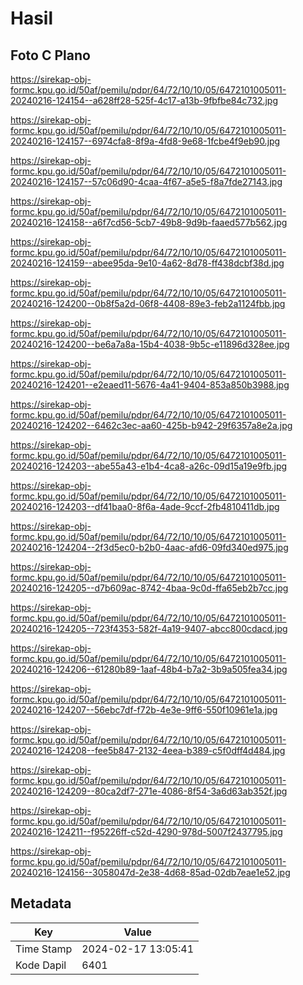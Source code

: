 # Hasil

## Foto C Plano

https://sirekap-obj-formc.kpu.go.id/50af/pemilu/pdpr/64/72/10/10/05/6472101005011-20240216-124154--a628ff28-525f-4c17-a13b-9fbfbe84c732.jpg

https://sirekap-obj-formc.kpu.go.id/50af/pemilu/pdpr/64/72/10/10/05/6472101005011-20240216-124157--6974cfa8-8f9a-4fd8-9e68-1fcbe4f9eb90.jpg

https://sirekap-obj-formc.kpu.go.id/50af/pemilu/pdpr/64/72/10/10/05/6472101005011-20240216-124157--57c06d90-4caa-4f67-a5e5-f8a7fde27143.jpg

https://sirekap-obj-formc.kpu.go.id/50af/pemilu/pdpr/64/72/10/10/05/6472101005011-20240216-124158--a6f7cd56-5cb7-49b8-9d9b-faaed577b562.jpg

https://sirekap-obj-formc.kpu.go.id/50af/pemilu/pdpr/64/72/10/10/05/6472101005011-20240216-124159--abee95da-9e10-4a62-8d78-ff438dcbf38d.jpg

https://sirekap-obj-formc.kpu.go.id/50af/pemilu/pdpr/64/72/10/10/05/6472101005011-20240216-124200--0b8f5a2d-06f8-4408-89e3-feb2a1124fbb.jpg

https://sirekap-obj-formc.kpu.go.id/50af/pemilu/pdpr/64/72/10/10/05/6472101005011-20240216-124200--be6a7a8a-15b4-4038-9b5c-e11896d328ee.jpg

https://sirekap-obj-formc.kpu.go.id/50af/pemilu/pdpr/64/72/10/10/05/6472101005011-20240216-124201--e2eaed11-5676-4a41-9404-853a850b3988.jpg

https://sirekap-obj-formc.kpu.go.id/50af/pemilu/pdpr/64/72/10/10/05/6472101005011-20240216-124202--6462c3ec-aa60-425b-b942-29f6357a8e2a.jpg

https://sirekap-obj-formc.kpu.go.id/50af/pemilu/pdpr/64/72/10/10/05/6472101005011-20240216-124203--abe55a43-e1b4-4ca8-a26c-09d15a19e9fb.jpg

https://sirekap-obj-formc.kpu.go.id/50af/pemilu/pdpr/64/72/10/10/05/6472101005011-20240216-124203--df41baa0-8f6a-4ade-9ccf-2fb4810411db.jpg

https://sirekap-obj-formc.kpu.go.id/50af/pemilu/pdpr/64/72/10/10/05/6472101005011-20240216-124204--2f3d5ec0-b2b0-4aac-afd6-09fd340ed975.jpg

https://sirekap-obj-formc.kpu.go.id/50af/pemilu/pdpr/64/72/10/10/05/6472101005011-20240216-124205--d7b609ac-8742-4baa-9c0d-ffa65eb2b7cc.jpg

https://sirekap-obj-formc.kpu.go.id/50af/pemilu/pdpr/64/72/10/10/05/6472101005011-20240216-124205--723f4353-582f-4a19-9407-abcc800cdacd.jpg

https://sirekap-obj-formc.kpu.go.id/50af/pemilu/pdpr/64/72/10/10/05/6472101005011-20240216-124206--61280b89-1aaf-48b4-b7a2-3b9a505fea34.jpg

https://sirekap-obj-formc.kpu.go.id/50af/pemilu/pdpr/64/72/10/10/05/6472101005011-20240216-124207--56ebc7df-f72b-4e3e-9ff6-550f10961e1a.jpg

https://sirekap-obj-formc.kpu.go.id/50af/pemilu/pdpr/64/72/10/10/05/6472101005011-20240216-124208--fee5b847-2132-4eea-b389-c5f0dff4d484.jpg

https://sirekap-obj-formc.kpu.go.id/50af/pemilu/pdpr/64/72/10/10/05/6472101005011-20240216-124209--80ca2df7-271e-4086-8f54-3a6d63ab352f.jpg

https://sirekap-obj-formc.kpu.go.id/50af/pemilu/pdpr/64/72/10/10/05/6472101005011-20240216-124211--f95226ff-c52d-4290-978d-5007f2437795.jpg

https://sirekap-obj-formc.kpu.go.id/50af/pemilu/pdpr/64/72/10/10/05/6472101005011-20240216-124156--3058047d-2e38-4d68-85ad-02db7eae1e52.jpg


## Metadata

| Key        | Value               |
| ---------- | ------------------- |
| Time Stamp | 2024-02-17 13:05:41 |
| Kode Dapil | 6401                |



